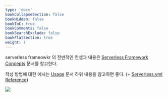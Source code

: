 ```yaml
---
type: 'docs'
bookCollapseSection: false
bookHidden: false
bookToC: true
bookComments: false
bookSearchExclude: false
bookFlatSection: true
weight: 1
---
```


serverless frameowkr 의 전반적인 컨셉과 내용은 [Serverless Framework Concepts](https://www.serverless.com/framework/docs/providers/aws/guide/intro) 문서를 참고한다.

작성 방법에 대한 예시는 [Usage](https://www.serverless.com/framework/docs/providers/aws/guide/deploying) 문서 하위 내용을 참고하면 좋다. (+ [Serverless.yml Reference](https://www.serverless.com/framework/docs/providers/aws/guide/serverless.yml))

![](/images/[INFRA]%20serverless%20framework_41.png)